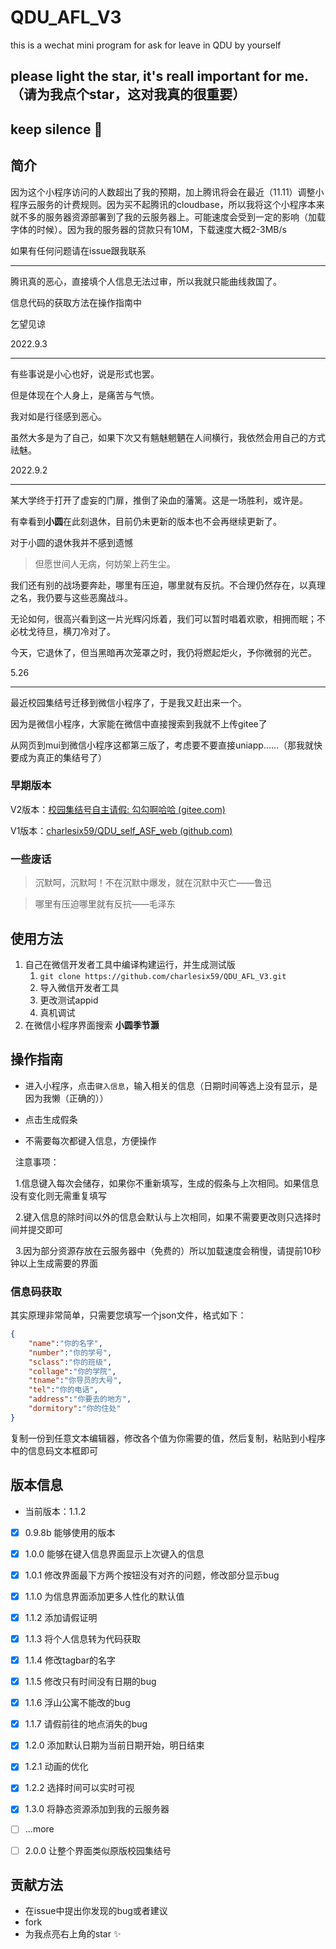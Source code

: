 # QDU_AFL_V3

this is a wechat mini program for ask for leave in QDU by yourself

## please light the star, it's reall important for me.（请为我点个star，这对我真的很重要）

## keep silence 🤫

## 简介

因为这个小程序访问的人数超出了我的预期，加上腾讯将会在最近（11.11）调整小程序云服务的计费规则。因为买不起腾讯的cloudbase，所以我将这个小程序本来就不多的服务器资源部署到了我的云服务器上。可能速度会受到一定的影响（加载字体的时候）。因为我的服务器的贷款只有10M，下载速度大概2-3MB/s

如果有任何问题请在issue跟我联系

<hr>

腾讯真的恶心，直接填个人信息无法过审，所以我就只能曲线救国了。

信息代码的获取方法在操作指南中

乞望见谅

2022.9.3

<hr>

有些事说是小心也好，说是形式也罢。

但是体现在个人身上，是痛苦与气愤。

我对如是行径感到恶心。

虽然大多是为了自己，如果下次又有魑魅魍魉在人间横行，我依然会用自己的方式祛魅。

2022.9.2

<hr>
某大学终于打开了虚妄的门扉，推倒了染血的藩篱。这是一场胜利，或许是。

有幸看到<b>小圆</b>在此刻退休，目前仍未更新的版本也不会再继续更新了。

对于小圆的退休我并不感到遗憾

> 但愿世间人无病，何妨架上药生尘。

我们还有别的战场要奔赴，哪里有压迫，哪里就有反抗。不合理仍然存在，以真理之名，我仍要与这些恶魔战斗。

无论如何，很高兴看到这一片光辉闪烁着，我们可以暂时唱着欢歌，相拥而眠；不必枕戈待旦，横刀冷对了。

今天，它退休了，但当黑暗再次笼罩之时，我仍将燃起炬火，予你微弱的光芒。

5.26

<hr>

最近校园集结号迁移到微信小程序了，于是我又赶出来一个。

因为是微信小程序，大家能在微信中直接搜索到我就不上传gitee了

从网页到mui到微信小程序这都第三版了，考虑要不要直接uniapp……（那我就快要成为真正的集结号了）

### 早期版本

V2版本：[校园集结号自主请假: 勾勾啊哈哈 (gitee.com)](https://gitee.com/charles-min/QDU_ASLv2)

V1版本：[charlesix59/QDU_self_ASF_web (github.com)](https://github.com/charlesix59/QDU_self_ASF_web)

### 一些废话

> 沉默呵，沉默呵！不在沉默中爆发，就在沉默中灭亡——鲁迅

> 哪里有压迫哪里就有反抗——毛泽东

## 使用方法

1. 自己在微信开发者工具中编译构建运行，并生成测试版 
   1. `git clone https://github.com/charlesix59/QDU_AFL_V3.git`
   2. 导入微信开发者工具
   3. 更改测试appid
   4. 真机调试
2. 在微信小程序界面搜索 <b>小圆季节灏</b>

## 操作指南

- 进入小程序，点击`键入信息`，输入相关的信息（日期时间等选上没有显示，是因为我懒（正确的））

- 点击生成假条

- 不需要每次都键入信息，方便操作

  注意事项：

  1.信息键入每次会储存，如果你不重新填写，生成的假条与上次相同。如果信息没有变化则无需重复填写

  2.键入信息的除时间以外的信息会默认与上次相同，如果不需要更改则只选择时间并提交即可

  3.因为部分资源存放在云服务器中（免费的）所以加载速度会稍慢，请提前10秒钟以上生成需要的界面

### 信息码获取

其实原理非常简单，只需要您填写一个json文件，格式如下：

```json
{
    "name":"你的名字",
    "number":"你的学号",
    "sclass":"你的班级",
    "collage":"你的学院",
    "tname":"你导员的大号",
    "tel":"你的电话",
    "address":"你要去的地方",
    "dormitory":"你的住处"
}
```

复制一份到任意文本编辑器，修改各个值为你需要的值，然后复制，粘贴到小程序中的信息码文本框即可

## 版本信息

- 当前版本：1.1.2

- [x] 0.9.8b 能够使用的版本

- [x] 1.0.0 能够在键入信息界面显示上次键入的信息

- [x] 1.0.1 修改界面最下方两个按钮没有对齐的问题，修改部分显示bug

- [x] 1.1.0 为信息界面添加更多人性化的默认值

- [x] 1.1.2 添加请假证明

- [x] 1.1.3 将个人信息转为代码获取

- [x] 1.1.4 修改tagbar的名字

- [x] 1.1.5 修改只有时间没有日期的bug

- [x] 1.1.6 浮山公寓不能改的bug

- [x] 1.1.7 请假前往的地点消失的bug

- [x] 1.2.0 添加默认日期为当前日期开始，明日结束

- [x] 1.2.1 动画的优化

- [x] 1.2.2 选择时间可以实时可视

- [x] 1.3.0 将静态资源添加到我的云服务器

- [ ] ...more

- [ ] 2.0.0 让整个界面类似原版校园集结号 

## 贡献方法

- 在issue中提出你发现的bug或者建议
- fork
- 为我点亮右上角的star ✨
